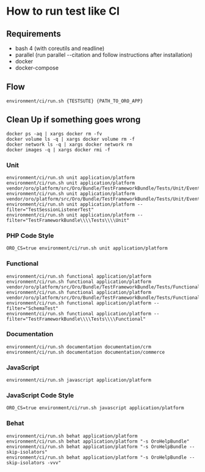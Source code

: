 # How to run test like CI

## Requirements

- bash 4 (with coreutils and readline)
- parallel (run parallel --citation and follow instructions after installation)
- docker
- docker-compose

## Flow

```
environment/ci/run.sh {TESTSUTE} {PATH_TO_ORO_APP}
```

## Clean Up if something goes wrong
```
docker ps -aq | xargs docker rm -fv
docker volume ls -q | xargs docker volume rm -f
docker network ls -q | xargs docker network rm
docker images -q | xargs docker rmi -f
```

### Unit

```
environment/ci/run.sh unit application/platform
environment/ci/run.sh unit application/platform vendor/oro/platform/src/Oro/Bundle/TestFrameworkBundle/Tests/Unit/EventListener
environment/ci/run.sh unit application/platform vendor/oro/platform/src/Oro/Bundle/TestFrameworkBundle/Tests/Unit/EventListener/TestSessionListenerTest.php
environment/ci/run.sh unit application/platform --filter="TestSessionListenerTest"
environment/ci/run.sh unit application/platform --filter="TestFrameworkBundle\\\\Tests\\\\Unit"
```

### PHP Code Style

```
ORO_CS=true environment/ci/run.sh unit application/platform
```

### Functional

```
environment/ci/run.sh functional application/platform
environment/ci/run.sh functional application/platform vendor/oro/platform/src/Oro/Bundle/TestFrameworkBundle/Tests/Functional
environment/ci/run.sh functional application/platform vendor/oro/platform/src/Oro/Bundle/TestFrameworkBundle/Tests/Functional/SchemaTest.php
environment/ci/run.sh functional application/platform --filter="SchemaTest"
environment/ci/run.sh functional application/platform --filter="TestFrameworkBundle\\\\Tests\\\\Functional"
```

### Documentation

```
environment/ci/run.sh documentation documentation/crm
environment/ci/run.sh documentation documentation/commerce
```

### JavaScript

```
environment/ci/run.sh javascript application/platform
```

### JavaScript Code Style

```
ORO_CS=true environment/ci/run.sh javascript application/platform
```

### Behat

```
environment/ci/run.sh behat application/platform
environment/ci/run.sh behat application/platform "-s OroHelpBundle"
environment/ci/run.sh behat application/platform "-s OroHelpBundle --skip-isolators"
environment/ci/run.sh behat application/platform "-s OroHelpBundle --skip-isolators -vvv"
```
